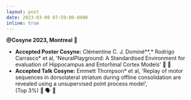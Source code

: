 ```yaml
---
layout: post
date: 2023-03-09 07:59:00-0400
inline: true
---
```


<b>@Cosyne 2023, Montreal</b>  🍊
<ul>
<li> <b>Accepted Poster Cosyne:</b> Clémentine C. J. Dominé**,* Rodrigo Carrasco* et al, 'NeuralPlayground: A Standardised Environment for evaluation of Hippocampus and Entorhinal Cortex Models' 🎉 🍊 </li>
<li> <b>Accepted Talk Cosyne:</b> Emmett Thompson* et al, 'Replay of motor sequences in dorsolateral striatum during offline consolidation are revealed using a unsupervised point process model', <br>(Top 3%) 🎉 🗣️ 🍊
</li>
</ul>